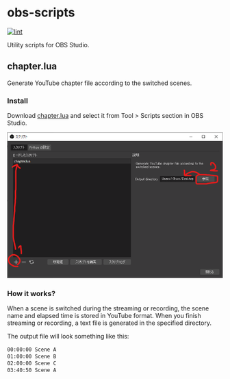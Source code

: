 # obs-scripts

[![lint](https://github.com/r7kamura/obs-scripts/actions/workflows/lint.yml/badge.svg)](https://github.com/r7kamura/obs-scripts/actions/workflows/lint.yml)

Utility scripts for OBS Studio.

## chapter.lua

Generate YouTube chapter file according to the switched scenes.

### Install

Download [chapter.lua](https://raw.githubusercontent.com/r7kamura/obs-scripts/main/chapter.lua) and select it from Tool > Scripts section in OBS Studio.

![](images/obs-settings.png)

### How it works?

When a scene is switched during the streaming or recording, the scene name and elapsed time is stored in YouTube format.
When you finish streaming or recording, a text file is generated in the specified directory.

The output file will look something like this:

```
00:00:00 Scene A
01:00:00 Scene B
02:00:00 Scene C
03:40:50 Scene A
```
